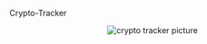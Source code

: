 Crypto-Tracker
<p align="center">
  <img alt="crypto tracker picture" src="https://i.ytimg.com/vi/hxtB01iPK6w/maxresdefault.jpg">
</p>
